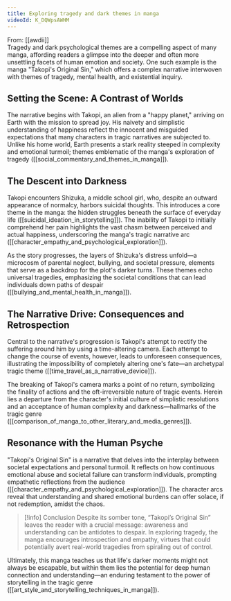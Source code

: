 ```yaml
---
title: Exploring tragedy and dark themes in manga
videoId: K_DQWpsAWHM
---
```


From: [[awdii]] <br/> 
Tragedy and dark psychological themes are a compelling aspect of many manga, affording readers a glimpse into the deeper and often more unsettling facets of human emotion and society. One such example is the manga "Takopi's Original Sin," which offers a complex narrative interwoven with themes of tragedy, mental health, and existential inquiry.

## Setting the Scene: A Contrast of Worlds

The narrative begins with Takopi, an alien from a "happy planet," arriving on Earth with the mission to spread joy. His naivety and simplistic understanding of happiness reflect the innocent and misguided expectations that many characters in tragic narratives are subjected to. Unlike his home world, Earth presents a stark reality steeped in complexity and emotional turmoil; themes emblematic of the manga's exploration of tragedy ([[social_commentary_and_themes_in_manga]]).

## The Descent into Darkness

Takopi encounters Shizuka, a middle school girl, who, despite an outward appearance of normalcy, harbors suicidal thoughts. This introduces a core theme in the manga: the hidden struggles beneath the surface of everyday life ([[suicidal_ideation_in_storytelling]]). The inability of Takopi to initially comprehend her pain highlights the vast chasm between perceived and actual happiness, underscoring the manga's tragic narrative arc ([[character_empathy_and_psychological_exploration]]).

As the story progresses, the layers of Shizuka's distress unfold—a microcosm of parental neglect, bullying, and societal pressure, elements that serve as a backdrop for the plot's darker turns. These themes echo universal tragedies, emphasizing the societal conditions that can lead individuals down paths of despair ([[bullying_and_mental_health_in_manga]]).

## The Narrative Drive: Consequences and Retrospection

Central to the narrative's progression is Takopi's attempt to rectify the suffering around him by using a time-altering camera. Each attempt to change the course of events, however, leads to unforeseen consequences, illustrating the impossibility of completely altering one's fate—an archetypal tragic theme ([[time_travel_as_a_narrative_device]]).

The breaking of Takopi's camera marks a point of no return, symbolizing the finality of actions and the oft-irreversible nature of tragic events. Herein lies a departure from the character's initial culture of simplistic resolutions and an acceptance of human complexity and darkness—hallmarks of the tragic genre ([[comparison_of_manga_to_other_literary_and_media_genres]]).

## Resonance with the Human Psyche

"Takopi's Original Sin" is a narrative that delves into the interplay between societal expectations and personal turmoil. It reflects on how continuous emotional abuse and societal failure can transform individuals, prompting empathetic reflections from the audience ([[character_empathy_and_psychological_exploration]]). The character arcs reveal that understanding and shared emotional burdens can offer solace, if not redemption, amidst the chaos.

> [!info] Conclusion
> Despite its somber tone, “Takopi’s Original Sin” leaves the reader with a crucial message: awareness and understanding can be antidotes to despair. In exploring tragedy, the manga encourages introspection and empathy, virtues that could potentially avert real-world tragedies from spiraling out of control.

Ultimately, this manga teaches us that life's darker moments might not always be escapable, but within them lies the potential for deep human connection and understanding—an enduring testament to the power of storytelling in the tragic genre ([[art_style_and_storytelling_techniques_in_manga]]).